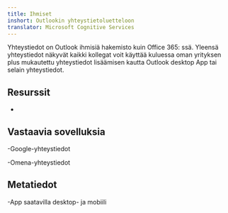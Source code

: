 ```yaml
---
title: Ihmiset
inshort: Outlookin yhteystietoluetteloon
translator: Microsoft Cognitive Services
---
```


Yhteystiedot on Outlook ihmisiä hakemisto kuin Office 365: ssä.
Yleensä yhteystiedot näkyvät kaikki kollegat voit käyttää kuluessa oman
yrityksen plus mukautettu yhteystiedot lisäämisen kautta Outlook desktop
App tai selain yhteystiedot.

Resurssit
---------

-   

Vastaavia sovelluksia
--------------------

-Google-yhteystiedot

-Omena-yhteystiedot

Metatiedot
--------

-App saatavilla desktop- ja mobiili

